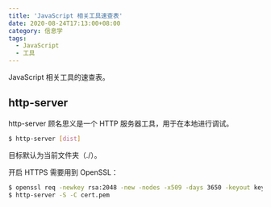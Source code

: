 ```yaml
---
title: 'JavaScript 相关工具速查表'
date: 2020-08-24T17:13:00+08:00
category: 信息学
tags:
  - JavaScript
  - 工具
---
```


JavaScript 相关工具的速查表。

<!--more-->

## http-server

http-server 顾名思义是一个 HTTP 服务器工具，用于在本地进行调试。

```sh
$ http-server [dist]
```

目标默认为当前文件夹（./）。

开启 HTTPS 需要用到 OpenSSL：

```sh
$ openssl req -newkey rsa:2048 -new -nodes -x509 -days 3650 -keyout key.pem -out cert.pem
$ http-server -S -C cert.pem
```
